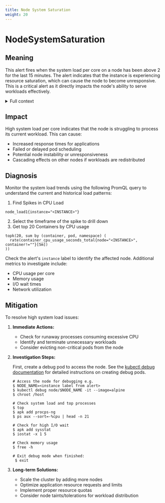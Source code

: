 ```yaml
---
title: Node System Saturation
weight: 20
---
```


# NodeSystemSaturation

## Meaning

This alert fires when the system load per core on a node has been above 2 for the
last 15 minutes. The alert indicates that the instance is experiencing resource
saturation, which can cause the node to become unresponsive. This is a critical
alert as it directly impacts the node's ability to serve workloads effectively.

<details>
<summary>Full context</summary>

System load represents the average system demand for CPU resources over time. When
the load per core exceeds 2, it indicates that the system is under significant
stress and may not be able to handle additional workloads efficiently. This can
lead to increased response times, failed requests, and in severe cases, the node
becoming unresponsive or requiring a reboot.

</details>

## Impact

High system load per core indicates that the node is struggling to process its
current workload. This can cause:
- Increased response times for applications
- Failed or delayed pod scheduling
- Potential node instability or unresponsiveness
- Cascading effects on other nodes if workloads are redistributed

## Diagnosis

Monitor the system load trends using the following PromQL query to understand the
current and historical load patterns:

1. Find Spikes in CPU Load
```promql
node_load1{instance="<INSTANCE>"}
```
2. Select the timeframe of the spike to drill down
3. Get top 20 Containers by CPU usage
```promql
topk(20, sum by (container, pod, namespace) (
  rate(container_cpu_usage_seconds_total{node="<INSTANCE>", container!=""}[5m])
))
````

Check the alert's `instance` label to identify the affected node. Additional
metrics to investigate include:

- CPU usage per core
- Memory usage
- I/O wait times
- Network utilization

## Mitigation

To resolve high system load issues:

1. **Immediate Actions:**
   - Check for runaway processes consuming excessive CPU
   - Identify and terminate unnecessary workloads
   - Consider evicting non-critical pods from the node

2. **Investigation Steps:**
   
   First, create a debug pod to access the node. See the [kubectl debug documentation](https://kubernetes.io/docs/reference/kubectl/generated/kubectl_debug/#examples) for detailed instructions on creating debug pods.
   
   ```shell
   # Access the node for debugging e.g.
   $ NODE_NAME=<instance label from alert>
   $ kubectl debug node/$NODE_NAME -it --image=alpine
   $ chroot /host
   
   # Check system load and top processes
   $ top
   $ apk add procps-ng
   $ ps aux --sort=-%cpu | head -n 21
   
   # Check for high I/O wait
   $ apk add sysstat
   $ iostat -x 1 5
   
   # Check memory usage
   $ free -h

   # Exit debug mode when finished:
    $ exit
   ```

3. **Long-term Solutions:**
   - Scale the cluster by adding more nodes
   - Optimize application resource requests and limits
   - Implement proper resource quotas
   - Consider node taints/tolerations for workload distribution
